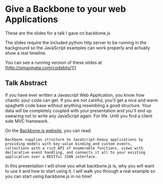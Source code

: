 # Give a Backbone to your web Applications

These are the slides for a talk I gave on backbone.js

The slides require the included python http server to be running in
the background so the JavaScript examples can work properly and
actually show a real timeline.

You can see a running version of these slides at
[http://simaomata.com/codebits/][]

## Talk Abstract

If you have ever written a Javascript Web Application, you know how
chaotic your code can get. If you are not careful, you'll get a nice
and warm spaghetti code base without anything resembling a good
structure. Your data will be completely coupled with your presentation
and you'll end up swearing not to write any JavaScript again. For
life. Until you find a client side MVC framework.

On the
[Backbone.js website](http://documentcloud.github.com/backbone/), you
can read:

    Backbone supplies structure to JavaScript-heavy applications by
    providing models with key-value binding and custom events,
    collections with a rich API of enumerable functions, views with
    declarative event handling, and connects it all to your existing
    application over a RESTful JSON interface.

In this presentation I will show you what backbone.js is, why you will
want to use it and how to start using it. I will walk you through a
real example so you can start using backbone.js in no time!

